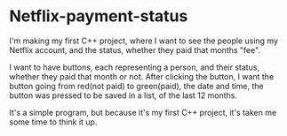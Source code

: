 # Netflix-payment-status
I'm making my first C++ project, where I want to see the people using my Netflix account, and the status, whether they paid that months "fee".

I want to have buttons, each representing a person, and their status, whether they paid that month or not. After clicking the button, I want the button going from red(not paid) to green(paid), the date and time, the button was pressed to be saved in a list, of the last 12 months. 

It's a simple program, but because it's my first C++ project, it's taken me some time to think it up.
